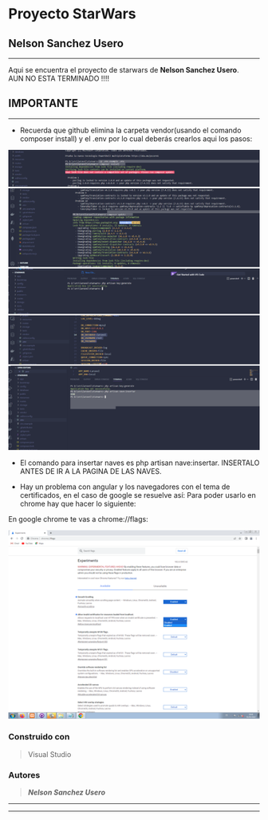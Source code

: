 # Proyecto StarWars

## Nelson Sanchez Usero
___

Aqui se encuentra el proyecto de starwars de **Nelson Sanchez Usero**.  
AUN NO ESTA TERMINADO !!!! 


## IMPORTANTE
___


* Recuerda que github elimina la carpeta vendor(usando el comando composer install) y el .env por lo cual deberás crearlos aqui los pasos:

![Imagen chrome://flags](images/uno.png)
![Imagen chrome://flags](images/dos.png)
![Imagen chrome://flags](images/tres.png)
![Imagen chrome://flags](images/cuatro.png)
![Imagen chrome://flags](images/cinco.png)



* El comando para insertar naves es php artisan nave:insertar. INSERTALO ANTES DE IR A LA PAGINA DE LAS NAVES.

* Hay un problema con angular y los navegadores con el tema de certificados, en el caso de google se resuelve así:
Para poder usarlo en chrome hay que hacer lo siguiente:

En google chrome te vas a chrome://flags:

![Imagen chrome://flags](images/flag.png)



### Construido con

>Visual Studio

### Autores

>***Nelson Sanchez Usero***

___
___